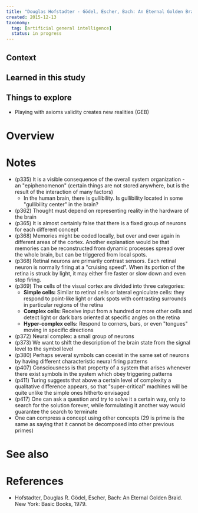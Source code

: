 ```yaml
---
title: "Douglas Hofstadter - Gödel, Escher, Bach: An Eternal Golden Braid - 1979"
created: 2015-12-13
taxonomy:
  tag: [artificial general intelligence]
  status: in progress
---
```


## Context

## Learned in this study

## Things to explore

* Playing with axioms validity creates new realities (GEB)

# Overview

# Notes

* (p335) It is a visible consequence of the overall system organization - an "epiphenomenon" (certain things are not stored anywhere, but is the result of the interaction of many factors)
	* In the human brain, there is gullibility. Is gullibility located in some "gullibility center" in the brain?
* (p362) Thought must depend on representing reality in the hardware of the brain
* (p365) It is almost certainly false that there is a fixed group of neurons for each different concept
* (p368) Memories might be coded locally, but over and over again in different areas of the cortex. Another explanation would be that memories can be reconstructed from dynamic processes spread over the whole brain, but can be triggered from local spots.
* (p368) Retinal neurons are primarily contrast sensors. Each retinal neuron is normally firing at a "cruising speed". When its portion of the retina is struck by light, it may either fire faster or slow down and even stop firing.
* (p369) The cells of the visual cortex are divided into three categories:
	* **Simple cells:** Similar to retinal cells or lateral egniculate cells: they respond to point-like light or dark spots with contrasting surrounds in particular regions of the retina
	* **Complex cells:** Receive input from a hundred or more other cells and detect light or dark bars oriented at specific angles on the retina
	* **Hyper-complex cells:** Respond to corners, bars, or even "tongues" moving in specific directions
* (p372) Neural complex: a small group of neurons
* (p373) We want to shift the description of the brain state from the signal level to the symbol level
* (p380) Perhaps several symbols can coexist in the same set of neurons by having different characteristic neural firing patterns
* (p407) Consciousness is that property of a system that arises whenever there exist symbols in the system which obey triggering patterns
* (p411) Turing suggests that above a certain level of complexity a qualitative difference appears, so that "super-critical" machines will be quite unlike the simple ones hitherto envisaged
* (p417) One can ask a question and try to solve it a certain way, only to search for the solution forever, while formulating it another way would guarantee the search to terminate
* One can compress a concept using other concepts (29 is prime is the same as saying that it cannot be decomposed into other previous primes)

# See also

# References
* Hofstadter, Douglas R. Gödel, Escher, Bach: An Eternal Golden Braid. New York: Basic Books, 1979.
